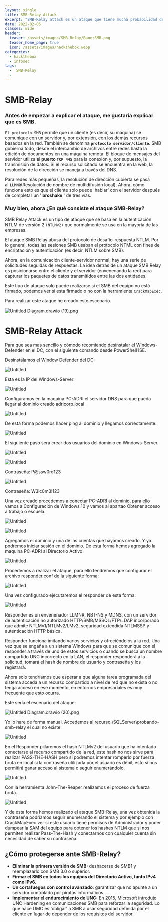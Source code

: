```yaml
---
layout: single
title: SMB-Relay Attack
excerpt: "SMB-Relay attack es un ataque que tiene mucha probabilidad de exito en entornos empresariales cuando el SMB no está firmado."
date: 2022-02-05
classes: wide
header:
  teaser: /assets/images/SMB-Relay/BanerSMB.png
  teaser_home_page: true
  icon: /assets/images/hackthebox.webp
categories:
  - hackthebox
  - infosec
tags:
  -  SMB-Relay 
  -  
---
```



# SMB-Relay

### Antes de empezar a explicar el ataque, me gustaría explicar que es SMB.

`El protocolo SMB` permite que un cliente (es decir, su máquina) se comunique con un servidor y, por extensión, con los demás recursos basados en la red. También se denomina **`protocolo servidor/cliente`**. SMB gobierna todo, desde el intercambio de archivos entre redes hasta la edición de documentos en una máquina remota. El bloque de mensajes del servidor utiliza **el puerto `TCP 445`** para la conexión y, por supuesto, la transmisión de datos. Si el recurso solicitado se encuentra en la web, la resolución de la dirección se maneja a través del DNS.

Para redes más pequeñas, la resolución de dirección cubierta se pasa al **`LLMNR`**(Resolución de nombre de multidifusión local). Ahora, cómo funciona esto es que el cliente solo puede 'hablar' con el servidor después de completar un ' **broshake** ' de tres vías.

### Muy bien, ahora ¿En qué consiste el ataque SMB-Relay?

SMB Relay Attack es un tipo de ataque que se basa en la autenticación NTLM de versión 2 `(NTLMv2)` que normalmente se usa en la mayoría de las empresas.

El ataque SMB Relay abusa del protocolo de desafío-respuesta NTLM. Por lo general, todas las sesiones SMB usaban el protocolo NTML con fines de encriptación y autenticación (es decir, NTLM sobre SMB).

Ahora, en la comunicación cliente-servidor normal, hay una serie de solicitudes seguidas de respuestas. La idea detrás de un ataque SMB Relay es posicionarse entre el cliente y el servidor (envenenando la red) para capturar los paquetes de datos transmitidos entre las dos entidades.

Este tipo de ataque solo puede realizarse si el SMB del equipo no está firmado, podemos ver si esta firmado o no con la herramienta `CrackMapExec`.

Para realizar este ataque he creado este escenario.

![Untitled Diagram.drawio (19).png](/assets/images/SMB-Relay/Untitled_Diagram.drawio_(19).png)

# SMB-Relay Attack

Para que sea mas sencillo y cómodo recomiendo desinstalar el Windows-Defender en el DC, con el siguiente comando desde PowerShell ISE.

Desinstalamos el Window Defender del DC:

![Untitled](/assets/images/SMB-Relay/Untitled.png)

Esta es la IP del Windows-Server:

![Untitled](/assets/images/SMB-Relay/Untitled%201.png)

Configuramos en la maquina PC-ADRI el servidor DNS para que pueda llegar al dominio creado adricorp.local

![Untitled](/assets/images/SMB-Relay/Untitled%202.png)

De esta forma podemos hacer ping al dominio y llegamos correctamente.

![Untitled](/assets/images/SMB-Relay/Untitled%203.png)

El siguiente paso será crear dos usuarios del dominio en Windows-Server.

![Untitled](/assets/images/SMB-Relay/Untitled%204.png)

![Untitled](/assets/images/SMB-Relay/Untitled%205.png)

Contraseña: P@ssw0rd123

![Untitled](/assets/images/SMB-Relay/Untitled%206.png)

Contraseña: W3lc0m3!123

Una vez creado procedemos a conectar PC-ADRI al dominio, para ello vamos a Configuración de Windows 10 y vamos al apartao Obtener acceso a trabajo o escuela.

![Untitled](/assets/images/SMB-Relay/Untitled%207.png)

![Untitled](/assets/images/SMB-Relay/Untitled%208.png)

Agregamos el dominio y una de las cuentas que hayamos creado. Y ya podremos iniciar sesión en el dominio. De esta forma hemos agregado la maquina PC-ADRI al Directorio Activo.

![Untitled](/assets/images/SMB-Relay/Untitled%209.png)

Procedemos a realizar el ataque, para ello tendremos que configurar el archivo responder.conf de la siguiente forma:

![Untitled](/assets/images/SMB-Relay/Untitled%2010.png)

Una vez configurado ejecutaremos el responder de esta forma:

![Untitled](/assets/images/SMB-Relay/Untitled%2011.png)

Responder es un envenenador LLMNR, NBT-NS y MDNS, con un servidor de autenticación no autorizado HTTP/SMB/MSSQL/FTP/LDAP incorporado que admite NTLMv1/NTLMv2/LMv2, seguridad extendida NTLMSSP y autenticación HTTP básica.

Responder funciona imitando varios servicios y ofreciéndolos a la red. Una vez que se engaña a un sistema Windows para que se comunique con el responder a través de uno de estos servicios o cuando se busca un nombre compartido UNC incorrecto en la LAN, el responder responderá a la solicitud, tomará el hash de nombre de usuario y contraseña y los registrará. 

Ahora solo tendríamos que esperar a que alguna tarea programada del sistema acceda a un recurso compartido a nivel de red que no exista o no tenga acceso en ese momento, en entornos empresariales es muy frecuente que esto ocurra.

Este sería el escenario del ataque:

![Untitled Diagram.drawio (20).png](/assets/images/SMB-Relay/Untitled_Diagram.drawio_(20).png)

Yo lo hare de forma manual. Accedemos al recurso \\SQLServer\probando-smb-relay el cual no existe.

![Untitled](/assets/images/SMB-Relay/Untitled%2012.png)

En el Responder pillaremos el hash NTLMv2 del usuario que ha intentado conectarse al recurso compartido de la red, este hash no nos sirve para realizar PASS-THE-HASH pero si podremos intentar romperlo por fuerza bruta en local si la contraseña utilizada por el usuario es débil, esto si nos permitirá ganar acceso al sistema o seguir enumerándolo.

![Untitled](/assets/images/SMB-Relay/Untitled%2013.png)

Con la herramienta John-The-Reaper realizamos el proceso de fuerza bruta.

![Untitled](/assets/images/SMB-Relay/Untitled%2014.png)

Y de esta forma hemos realizado el ataque SMB-Relay, una vez obtenida la contraseña podríamos seguir enumerando el sistema y por ejemplo con CrackMapExec ver si este usuario tiene permisos de Administrador y poder dumpear la SAM del equipo para obtener los hashes NTLM que si nos permiten realizar Pass-The-Hash y conectarnos con cualquier cuenta sin necesidad de saber su contraseña.

## ¿Cómo protegerse ante SMB-Relay?

- **Eliminar la primera versión de SMB:** deshacerse de SMB1 y reemplazarlo con SMB 3.0 o superior.
- **Firmar el SMB en todos los equipos del Directorio Activo, tanto IPv4 como IPv6.**
- **Un cortafuegos con control avanzado**: garantizar que no apunte a un servidor controlado por piratas informáticos.
- ****Implementar el endurecimiento de UNC:**** En 2015, Microsoft introdujo UNC Hardening en comunicaciones SMB para reforzar la seguridad. Lo que hace UMC es 'obligar' a SMB a usar seguridad definida por el cliente en lugar de depender de los requisitos del servidor.
